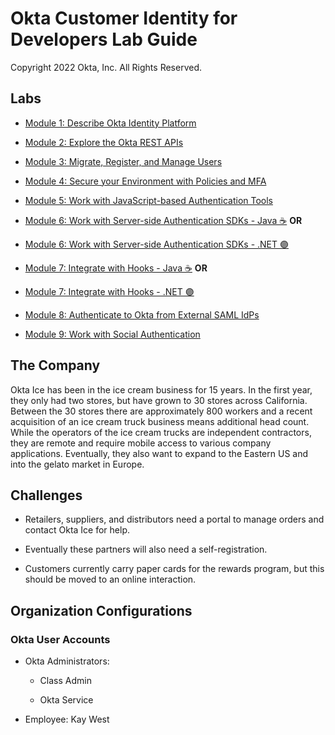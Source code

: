 # Okta Customer Identity for Developers Lab Guide 

Copyright 2022 Okta, Inc. All Rights Reserved.

## Labs

  - [Module 1: Describe Okta Identity Platform](module1.md)

  - [Module 2: Explore the Okta REST APIs](module2.md)

  - [Module 3: Migrate, Register, and Manage Users](module3.md)

  - [Module 4: Secure your Environment with Policies and MFA](module4.md)

  - [Module 5: Work with JavaScript-based Authentication Tools](module5.md)

  - [Module 6: Work with Server-side Authentication SDKs - Java ☕](module6-java.md) **OR**

  - [Module 6: Work with Server-side Authentication SDKs - .NET 🟣](module6-net.md)

  - [Module 7: Integrate with Hooks - Java ☕](module7-java.md) **OR**
   
  - [Module 7: Integrate with Hooks - .NET 🟣](module7-net.md)

  - [Module 8: Authenticate to Okta from External SAML IdPs](module8.md)

  - [Module 9: Work with Social Authentication](module9.md)

## The Company

Okta Ice has been in the ice cream business for 15 years. In the first
year, they only had two stores, but have grown to 30 stores across
California. Between the 30 stores there are approximately 800 workers
and a recent acquisition of an ice cream truck business means additional
head count. While the operators of the ice cream trucks are independent
contractors, they are remote and require mobile access to various
company applications. Eventually, they also want to expand to the
Eastern US and into the gelato market in Europe.

## Challenges

-   Retailers, suppliers, and distributors need a portal to manage
    orders and contact Okta Ice for help.

-   Eventually these partners will also need a self-registration.

-   Customers currently carry paper cards for the rewards program, but
    this should be moved to an online interaction.

## Organization Configurations

### Okta User Accounts

-   Okta Administrators:

    -   Class Admin

    -   Okta Service

-   Employee: Kay West




